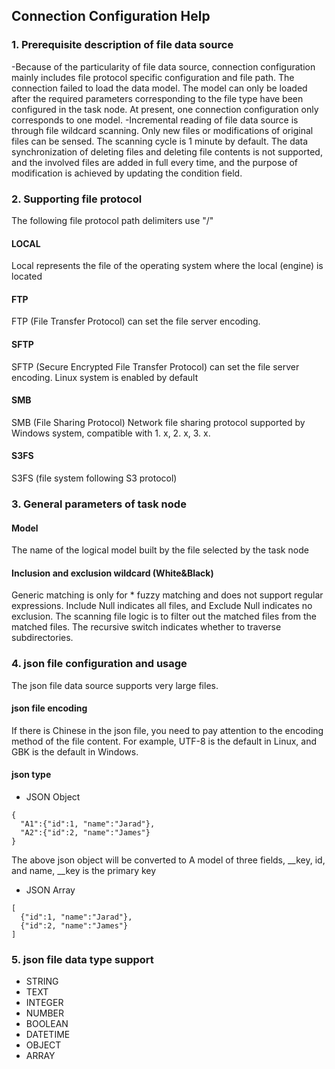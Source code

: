 ## **Connection Configuration Help**

### **1. Prerequisite description of file data source**
-Because of the particularity of file data source, connection configuration mainly includes file protocol specific configuration and file path. The connection failed to load the data model. The model can only be loaded after the required parameters corresponding to the file type have been configured in the task node. At present, one connection configuration only corresponds to one model.
-Incremental reading of file data source is through file wildcard scanning. Only new files or modifications of original files can be sensed. The scanning cycle is 1 minute by default. The data synchronization of deleting files and deleting file contents is not supported, and the involved files are added in full every time, and the purpose of modification is achieved by updating the condition field.

### **2. Supporting file protocol**
The following file protocol path delimiters use "/"
#### **LOCAL**
Local represents the file of the operating system where the local (engine) is located
#### **FTP**
FTP (File Transfer Protocol) can set the file server encoding.
#### **SFTP**
SFTP (Secure Encrypted File Transfer Protocol) can set the file server encoding. Linux system is enabled by default
#### **SMB**
SMB (File Sharing Protocol) Network file sharing protocol supported by Windows system, compatible with 1. x, 2. x, 3. x.
#### **S3FS**
S3FS (file system following S3 protocol)

### **3. General parameters of task node**
#### **Model**
The name of the logical model built by the file selected by the task node
#### **Inclusion and exclusion wildcard (White&Black)**
Generic matching is only for * fuzzy matching and does not support regular expressions. Include Null indicates all files, and Exclude Null indicates no exclusion. The scanning file logic is to filter out the matched files from the matched files. The recursive switch indicates whether to traverse subdirectories.

### **4. json file configuration and usage**
The json file data source supports very large files.
#### **json file encoding**
If there is Chinese in the json file, you need to pay attention to the encoding method of the file content. For example, UTF-8 is the default in Linux, and GBK is the default in Windows.
#### **json type**
- JSON Object
```
{
  "A1":{"id":1, "name":"Jarad"},
  "A2":{"id":2, "name":"James"}
}
```
The above json object will be converted to A model of three fields, __key, id, and name, __key is the primary key
- JSON Array
```
[
  {"id":1, "name":"Jarad"},
  {"id":2, "name":"James"}
]
```

### **5. json file data type support**
- STRING
- TEXT
- INTEGER
- NUMBER
- BOOLEAN
- DATETIME
- OBJECT
- ARRAY